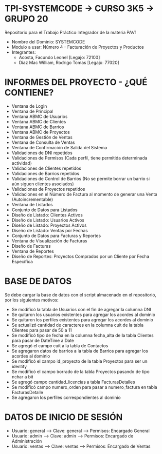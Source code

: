 # TPI-SYSTEMCODE -> CURSO 3K5 -> GRUPO 20
Repositorio para el Trabajo Práctico Integrador de la materia PAV1
- Nombre del Dominio: SYSTEMCODE 
- Modulo a usar: Número 4 - Facturación de Proyectos y Productos
- Integrantes: 
  * Acosta, Facundo Leonel [Legajo: 72100]
  * Diaz Mac William, Rodrigo Tomas [Legajo: 77020]

# INFORMES DEL PROYECTO - ¿QUÉ CONTIENE?
- Ventana de Login
- Ventana de Principal
- Ventana ABMC de Usuarios
- Ventana ABMC de Clientes
- Ventana ABMC de Barrios
- Ventana ABMC de Proyectos
- Ventana de Gestión de Ventas
- Ventana de Consulta de Ventas
- Ventana de Confirmación de Salida del Sistema
- Validaciones de DNI repetidos
- Validaciones de Permisos (Cada perfil, tiene permitida determinada actividad)
- Validaciones de Clientes repetidos
- Validaciones de Barrios repetidos
- Validaciones de Control de Barrios (No se permite borrar un barrio si aún siguen clientes asociados)
- Validaciones de Proyectos repetidos
- Validaciones en el Número de Factura al momento de generar una Venta (Autoincrementable)
- Ventana de Listados
- Conjunto de Datos para Listados
- Diseño de Listado: Clientes Activos
- Diseño de Listado: Usuarios Activos
- Diseño de Listado: Proyectos Activos
- Diseño de Listado: Ventas por Fechas
- Conjunto de Datos para Facturas y Reportes
- Ventana de Visualización de Facturas
- Diseño de Facturas
- Ventana de Reportes
- Diseño de Reportes: Proyectos Comprados por un Cliente por Fecha Específica

# BASE DE DATOS
Se debe cargar la base de datos con el script almacenado en el repositorio, por los siguientes motivos:
- Se modificó la tabla de Usuarios con el fin de agregar la columna DNI
- Se quitaron los usuarios existentes para agregar los acordes al dominio
- Se quitaron los perfiles existentes para agregar los acordes al dominio
- Se actualizó cantidad de caracteres en la columna cuit de la tabla Clientes para pasar de 50 a 11
- Se modificó tipo de fecha en la columna fecha_alta de la tabla Clientes para pasar de DateTime a Date
- Se agregó el campo cuit a la tabla de Contactos
- Se agregaron datos de barrios a la tabla de Barrios para agregar los acordes al dominio
- Se modificó el campo id_proyecto de la tabla Proyectos para ser un identity
- Se modificó el campo borrado de la tabla Proyectos pasando de tipo nchar a bit
- Se agregó campo cantidad_licencias a tabla FacturasDetalles
- Se modificó campo numero_orden para pasar a numero_factura en tabla FacturasDetalle
- Se agregaron los perfiles correspondientes al dominio

# DATOS DE INICIO DE SESIÓN
- Usuario: general --> Clave: general --> Permisos: Encargado General
- Usuario: admin --> Clave: admin --> Permisos: Encargado de Administración
- Usuario: ventas --> Clave: ventas --> Permisos: Encargado de Ventas
